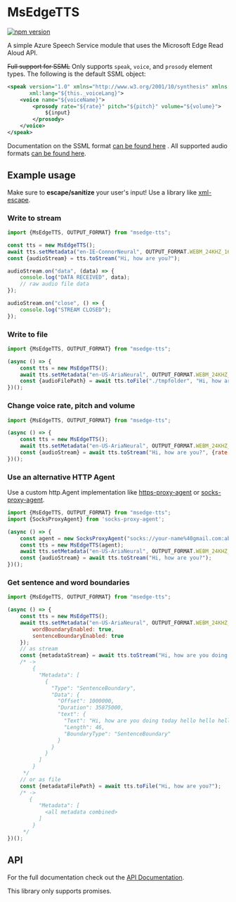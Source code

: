 # MsEdgeTTS
[![npm version](https://badge.fury.io/js/msedge-tts.svg)](https://badge.fury.io/js/msedge-tts)

A simple Azure Speech Service module that uses the Microsoft Edge Read Aloud API.

~~Full support for SSML~~ Only supports `speak`, `voice`, and `prosody` element types. The following is the default SSML object:

```xml
<speak version="1.0" xmlns="http://www.w3.org/2001/10/synthesis" xmlns:mstts="https://www.w3.org/2001/mstts"
       xml:lang="${this._voiceLang}">
    <voice name="${voiceName}">
        <prosody rate="${rate}" pitch="${pitch}" volume="${volume}">
            ${input}
        </prosody>
    </voice>
</speak>
```

Documentation on the SSML
format [can be found here](https://docs.microsoft.com/en-us/azure/cognitive-services/speech-service/speech-synthesis-markup)
. All supported audio formats [can be found here](./src/Output.ts).

## Example usage

Make sure to **escape/sanitize** your user's input!
Use a library like [xml-escape](https://www.npmjs.com/package/xml-escape).

### Write to stream

```js
import {MsEdgeTTS, OUTPUT_FORMAT} from "msedge-tts";

const tts = new MsEdgeTTS();
await tts.setMetadata("en-IE-ConnorNeural", OUTPUT_FORMAT.WEBM_24KHZ_16BIT_MONO_OPUS);
const {audioStream} = tts.toStream("Hi, how are you?");

audioStream.on("data", (data) => {
    console.log("DATA RECEIVED", data);
    // raw audio file data
});

audioStream.on("close", () => {
    console.log("STREAM CLOSED");
});
```

### Write to file

```js
import {MsEdgeTTS, OUTPUT_FORMAT} from "msedge-tts";

(async () => {
    const tts = new MsEdgeTTS();
    await tts.setMetadata("en-US-AriaNeural", OUTPUT_FORMAT.WEBM_24KHZ_16BIT_MONO_OPUS);
    const {audioFilePath} = await tts.toFile("./tmpfolder", "Hi, how are you?");  
})();
```

### Change voice rate, pitch and volume
```js
import {MsEdgeTTS, OUTPUT_FORMAT} from "msedge-tts";

(async () => {
    const tts = new MsEdgeTTS();
    await tts.setMetadata("en-US-AriaNeural", OUTPUT_FORMAT.WEBM_24KHZ_16BIT_MONO_OPUS);
    const {audioStream} = await tts.toStream("Hi, how are you?", {rate: 0.5, pitch: "+200Hz"});
})();
```

### Use an alternative HTTP Agent
Use a custom http.Agent implementation like [https-proxy-agent](https://github.com/TooTallNate/proxy-agents) or [socks-proxy-agent](https://github.com/TooTallNate/proxy-agents/tree/main/packages/socks-proxy-agent).

```js
import {MsEdgeTTS, OUTPUT_FORMAT} from "msedge-tts";
import {SocksProxyAgent} from 'socks-proxy-agent';

(async () => {
    const agent = new SocksProxyAgent("socks://your-name%40gmail.com:abcdef12345124@br41.nordvpn.com")
    const tts = new MsEdgeTTS(agent);
    await tts.setMetadata("en-US-AriaNeural", OUTPUT_FORMAT.WEBM_24KHZ_16BIT_MONO_OPUS);
    const {audioStream} = await tts.toStream("Hi, how are you?");
})();
```

### Get sentence and word boundaries

```js
import {MsEdgeTTS, OUTPUT_FORMAT} from "msedge-tts";

(async () => {
    const tts = new MsEdgeTTS();
    await tts.setMetadata("en-US-AriaNeural", OUTPUT_FORMAT.WEBM_24KHZ_16BIT_MONO_OPUS, {
        wordBoundaryEnabled: true,
        sentenceBoundaryEnabled: true
    });
    // as stream
    const {metadataStream} = await tts.toStream("Hi, how are you doing today hello hello hello?");
    /* ->
        {
          "Metadata": [
            {
              "Type": "SentenceBoundary",
              "Data": {
                "Offset": 1000000,
                "Duration": 35875000,
                "text": {
                  "Text": "Hi, how are you doing today hello hello hello?",
                  "Length": 46,
                  "BoundaryType": "SentenceBoundary"
                }
              }
            }
          ]
        }
     */
    // or as file
    const {metadataFilePath} = await tts.toFile("Hi, how are you?");
    /* ->
       {
          "Metadata": [
            <all metadata combined>
          ]
        }
     */
})();
```

## API

For the full documentation check out the [API Documentation](https://migushthe2nd.github.io/MsEdgeTTS).

This library only supports promises.
